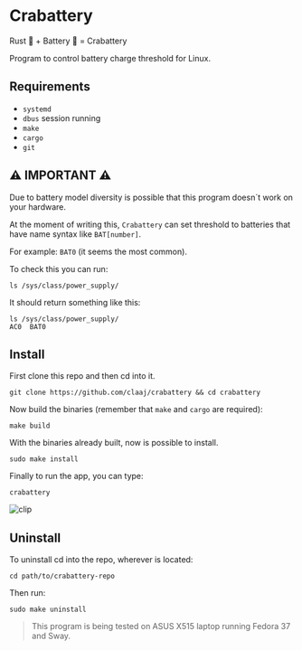 # Crabattery

Rust :crab: + Battery :battery: = Crabattery

Program to control battery charge threshold for Linux.

## Requirements

- `systemd`
- `dbus` session running 
- `make`
- `cargo`
- `git`

## :warning: IMPORTANT :warning:

Due to battery model diversity is possible that this program doesn´t work on your hardware.

At the moment of writing this, `Crabattery` can set threshold to batteries that have name syntax like `BAT[number]`. 

For example: `BAT0` (it seems the most common).

To check this you can run:

```shell
ls /sys/class/power_supply/
```

It should return something like this:

```shell
ls /sys/class/power_supply/
AC0  BAT0
```

## Install

First clone this repo and then cd into it.

```shell
git clone https://github.com/claaj/crabattery && cd crabattery
```

Now build the binaries (remember that `make` and `cargo` are required):

```shell
make build
```

With the binaries already built, now is possible to install.

```shell
sudo make install
```

Finally to run the app, you can type:

```shell
crabattery
```
![clip](https://user-images.githubusercontent.com/102485147/222772106-1bfe555a-785d-45bd-aa03-b893feff17ef.gif)

## Uninstall

To uninstall cd into the repo, wherever is located:

```shell
cd path/to/crabattery-repo
```

Then run:

```shell
sudo make uninstall
```



> This program is being tested on ASUS X515 laptop running Fedora 37 and Sway.
